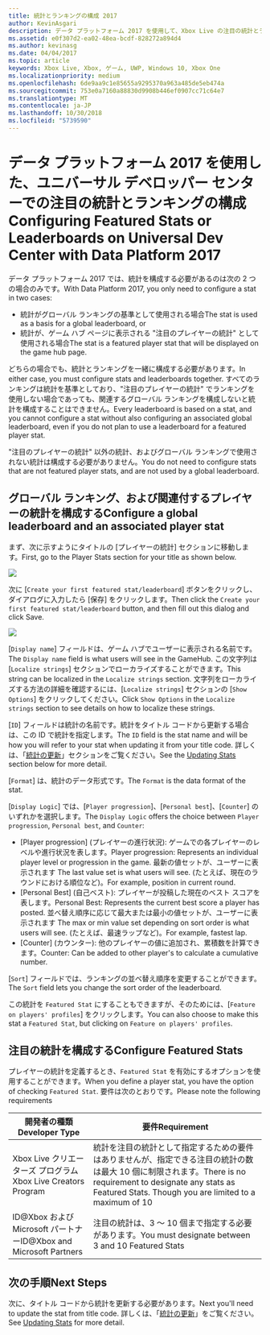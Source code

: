 ```yaml
---
title: 統計とランキングの構成 2017
author: KevinAsgari
description: データ プラットフォーム 2017 を使用して、Xbox Live の注目の統計とランキングをユニバーサル デベロッパー センターで構成する方法について説明します。
ms.assetid: e0f307d2-ea02-48ea-bcdf-828272a894d4
ms.author: kevinasg
ms.date: 04/04/2017
ms.topic: article
keywords: Xbox Live, Xbox, ゲーム, UWP, Windows 10, Xbox One
ms.localizationpriority: medium
ms.openlocfilehash: 6de9aa9c1e85655a9295370a963a485de5eb474a
ms.sourcegitcommit: 753e0a7160a88830d9908b446ef0907cc71c64e7
ms.translationtype: MT
ms.contentlocale: ja-JP
ms.lasthandoff: 10/30/2018
ms.locfileid: "5739590"
---
```

# <a name="configuring-featured-stats-or-leaderboards-on-universal-dev-center-with-data-platform-2017"></a><span data-ttu-id="a9ca8-104">データ プラットフォーム 2017 を使用した、ユニバーサル デベロッパー センターでの注目の統計とランキングの構成</span><span class="sxs-lookup"><span data-stu-id="a9ca8-104">Configuring Featured Stats or Leaderboards on Universal Dev Center with Data Platform 2017</span></span>

<span data-ttu-id="a9ca8-105">データ プラットフォーム 2017 では、統計を構成する必要があるのは次の 2 つの場合のみです。</span><span class="sxs-lookup"><span data-stu-id="a9ca8-105">With Data Platform 2017, you only need to configure a stat in two cases:</span></span>

* <span data-ttu-id="a9ca8-106">統計がグローバル ランキングの基準として使用される場合</span><span class="sxs-lookup"><span data-stu-id="a9ca8-106">The stat is used as a basis for a global leaderboard, or</span></span>
* <span data-ttu-id="a9ca8-107">統計が、ゲーム ハブ ページに表示される "注目のプレイヤーの統計" として使用される場合</span><span class="sxs-lookup"><span data-stu-id="a9ca8-107">The stat is a featured player stat that will be displayed on the game hub page.</span></span>

<span data-ttu-id="a9ca8-108">どちらの場合でも、統計とランキングを一緒に構成する必要があります。</span><span class="sxs-lookup"><span data-stu-id="a9ca8-108">In either case, you must configure stats and leaderboards together.</span></span> <span data-ttu-id="a9ca8-109">すべてのランキングは統計を基準としており、"注目のプレイヤーの統計" でランキングを使用しない場合であっても、関連するグローバル ランキングを構成しないと統計を構成することはできません。</span><span class="sxs-lookup"><span data-stu-id="a9ca8-109">Every leaderboard is based on a stat, and you cannot configure a stat without also configuring an associated global leaderboard, even if you do not plan to use a leaderboard for a featured player stat.</span></span>

<span data-ttu-id="a9ca8-110">"注目のプレイヤーの統計" 以外の統計、およびグローバル ランキングで使用されない統計は構成する必要がありません。</span><span class="sxs-lookup"><span data-stu-id="a9ca8-110">You do not need to configure stats that are not featured player stats, and are not used by a global leaderboard.</span></span>

## <a name="configure-a-global-leaderboard-and-an-associated-player-stat"></a><span data-ttu-id="a9ca8-111">グローバル ランキング、および関連付するプレイヤーの統計を構成する</span><span class="sxs-lookup"><span data-stu-id="a9ca8-111">Configure a global leaderboard and an associated player stat</span></span>

<span data-ttu-id="a9ca8-112">まず、次に示すようにタイトルの [プレイヤーの統計] セクションに移動します。</span><span class="sxs-lookup"><span data-stu-id="a9ca8-112">First, go to the Player Stats section for your title as shown below.</span></span>

![](../images/omega/dev_center_player_stats_creators.png)

<span data-ttu-id="a9ca8-113">次に [`Create your first featured stat/leaderboard`] ボタンをクリックし、ダイアログに入力したら [保存] をクリックします。</span><span class="sxs-lookup"><span data-stu-id="a9ca8-113">Then click the `Create your first featured stat/leaderboard` button, and then fill out this dialog and click Save.</span></span>

![](../images/omega/dev_center_player_stats_creators_leaderboard.png)

<span data-ttu-id="a9ca8-114">[`Display name`] フィールドは、ゲーム ハブでユーザーに表示される名前です。</span><span class="sxs-lookup"><span data-stu-id="a9ca8-114">The `Display name` field is what users will see in the GameHub.</span></span>  <span data-ttu-id="a9ca8-115">この文字列は [`Localize strings`] セクションでローカライズすることができます。</span><span class="sxs-lookup"><span data-stu-id="a9ca8-115">This string can be localized in the `Localize strings` section.</span></span>  <span data-ttu-id="a9ca8-116">文字列をローカライズする方法の詳細を確認するには、[`Localize strings`] セクションの [`Show Options`] をクリックしてください。</span><span class="sxs-lookup"><span data-stu-id="a9ca8-116">Click `Show Options` in the `Localize strings` section to see details on how to localize these strings.</span></span>

<span data-ttu-id="a9ca8-117">[`ID`] フィールドは統計の名前です。統計をタイトル コードから更新する場合は、この ID で統計を指定します。</span><span class="sxs-lookup"><span data-stu-id="a9ca8-117">The `ID` field is the stat name and will be how you will refer to your stat when updating it from your title code.</span></span>   <span data-ttu-id="a9ca8-118">詳しくは、「[統計の更新](player-stats-updating.md)」セクションをご覧ください。</span><span class="sxs-lookup"><span data-stu-id="a9ca8-118">See the [Updating Stats](player-stats-updating.md) section below for more detail.</span></span>

<span data-ttu-id="a9ca8-119">[`Format`] は、統計のデータ形式です。</span><span class="sxs-lookup"><span data-stu-id="a9ca8-119">The `Format` is the data format of the stat.</span></span>

<span data-ttu-id="a9ca8-120">[`Display Logic`] では、[`Player progression`]、[`Personal best`]、[`Counter`] のいずれかを選択します。</span><span class="sxs-lookup"><span data-stu-id="a9ca8-120">The `Display Logic` offers the choice between `Player progression`, `Personal best`, and `Counter`:</span></span>
- <span data-ttu-id="a9ca8-121">[Player progression] (プレイヤーの進行状況): ゲームでの各プレイヤーのレベルや進行状況を表します。</span><span class="sxs-lookup"><span data-stu-id="a9ca8-121">Player progression: Represents an individual player level or progression in the game.</span></span>  <span data-ttu-id="a9ca8-122">最新の値セットが、ユーザーに表示されます </span><span class="sxs-lookup"><span data-stu-id="a9ca8-122">The last value set is what users will see.</span></span>  <span data-ttu-id="a9ca8-123">(たとえば、現在のラウンドにおける順位など)。</span><span class="sxs-lookup"><span data-stu-id="a9ca8-123">For example, position in current round.</span></span>
- <span data-ttu-id="a9ca8-124">[Personal Best] (自己ベスト): プレイヤーが投稿した現在のベスト スコアを表します。</span><span class="sxs-lookup"><span data-stu-id="a9ca8-124">Personal Best: Represents the current best score a player has posted.</span></span> <span data-ttu-id="a9ca8-125">並べ替え順序に応じて最大または最小の値セットが、ユーザーに表示されます </span><span class="sxs-lookup"><span data-stu-id="a9ca8-125">The max or min value set depending on sort order is what users will see.</span></span>  <span data-ttu-id="a9ca8-126">(たとえば、最速ラップなど)。</span><span class="sxs-lookup"><span data-stu-id="a9ca8-126">For example, fastest lap.</span></span>
- <span data-ttu-id="a9ca8-127">[Counter] (カウンター): 他のプレイヤーの値に追加され、累積数を計算できます。</span><span class="sxs-lookup"><span data-stu-id="a9ca8-127">Counter: Can be added to other player's to calculate a cumulative number.</span></span>  

<span data-ttu-id="a9ca8-128">[`Sort`] フィールドでは、ランキングの並べ替え順序を変更することができます。</span><span class="sxs-lookup"><span data-stu-id="a9ca8-128">The `Sort` field lets you change the sort order of the leaderboard.</span></span>

<span data-ttu-id="a9ca8-129">この統計を `Featured Stat` にすることもできますが、そのためには、[`Feature on players' profiles`] をクリックします。</span><span class="sxs-lookup"><span data-stu-id="a9ca8-129">You can also choose to make this stat a `Featured Stat`, but clicking on `Feature on players' profiles`.</span></span>  

## <a name="configure-featured-stats"></a><span data-ttu-id="a9ca8-130">注目の統計を構成する</span><span class="sxs-lookup"><span data-stu-id="a9ca8-130">Configure Featured Stats</span></span>

<span data-ttu-id="a9ca8-131">プレイヤーの統計を定義するとき、`Featured Stat` を有効にするオプションを使用することができます。</span><span class="sxs-lookup"><span data-stu-id="a9ca8-131">When you define a player stat, you have the option of checking `Featured Stat`.</span></span>  <span data-ttu-id="a9ca8-132">要件は次のとおりです。</span><span class="sxs-lookup"><span data-stu-id="a9ca8-132">Please note the following requirements</span></span>

| <span data-ttu-id="a9ca8-133">開発者の種類</span><span class="sxs-lookup"><span data-stu-id="a9ca8-133">Developer Type</span></span> | <span data-ttu-id="a9ca8-134">要件</span><span class="sxs-lookup"><span data-stu-id="a9ca8-134">Requirement</span></span> |
|----------------|-------------|
| <span data-ttu-id="a9ca8-135">Xbox Live クリエーターズ プログラム</span><span class="sxs-lookup"><span data-stu-id="a9ca8-135">Xbox Live Creators Program</span></span> | <span data-ttu-id="a9ca8-136">統計を注目の統計として指定するための要件はありませんが、指定できる注目の統計の数は最大 10 個に制限されます。</span><span class="sxs-lookup"><span data-stu-id="a9ca8-136">There is no requirement to designate any stats as Featured Stats.  Though you are limited to a maximum of 10</span></span> |
| <span data-ttu-id="a9ca8-137">ID@Xbox および Microsoft パートナー</span><span class="sxs-lookup"><span data-stu-id="a9ca8-137">ID@Xbox and Microsoft Partners</span></span> | <span data-ttu-id="a9ca8-138">注目の統計は、3 ～ 10 個まで指定する必要があります。</span><span class="sxs-lookup"><span data-stu-id="a9ca8-138">You must designate between 3 and 10 Featured Stats</span></span> |

## <a name="next-steps"></a><span data-ttu-id="a9ca8-139">次の手順</span><span class="sxs-lookup"><span data-stu-id="a9ca8-139">Next Steps</span></span>

<span data-ttu-id="a9ca8-140">次に、タイトル コードから統計を更新する必要があります。</span><span class="sxs-lookup"><span data-stu-id="a9ca8-140">Next you'll need to update the stat from title code.</span></span>  <span data-ttu-id="a9ca8-141">詳しくは、「[統計の更新](player-stats-updating.md)」をご覧ください。</span><span class="sxs-lookup"><span data-stu-id="a9ca8-141">See [Updating Stats](player-stats-updating.md) for more detail.</span></span>